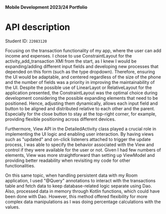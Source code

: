 **Mobile Development 2023/24 Portfolio**
# API description

Student ID: `22083120`

Focusing on the transaction functionality of my app, where the user can add income and expenses. I chose to use ConstraintLayout for the activity_add_transaction XMl from the start, as I knew I would be expanding/adding different input fields and developing new processes that depended on this form (such as the type dropdown). Therefore, ensuring the UI would be adaptable, and centered regardless of the size of the phone and the number of fields was a priority in improving the maintainability of the UI. Despite the possible use of LinearLayot or RelativeLayout for the application presented, the ConstraintLayout was the optimal choice during development considering the possible expanding elements that need to be positioned. Hence, adjusting them dynamically, allows each input field and button to be aligned and distributed relative to each other and the parent. Especially for the close button to stay at the top-right corner, for example, providing flexible positioning across different devices.

Furthermore, View API  in the DetailedActivity class played a crucial role in implementing the UI logic and enabling user interaction. By having views such as "updated" and on-click listeners attached to trigger the update process, I was able to specify the behavior associated with the View and control if they were available for the user or not. Given I had few numbers of elements, View was more straightforward than setting up ViewModel and providing better readability when revisiting my code for other functionalities. 

On this same topic, when handling persistent data with my Room application, I used "@Query" annotations to interact with the transactions table and fetch data to keep database-related logic separate using Dao. Also, processed data in memory through Kotlin functions, which could have been done with Dao. However, this method offered flexibility for more complex data manipulations as I was doing percentage calculations with the values. 
